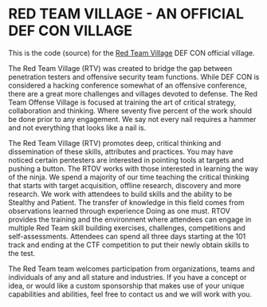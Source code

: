 # RED TEAM VILLAGE - AN OFFICIAL DEF CON VILLAGE
This is the code (source) for the [Red Team Village](https://redteamvillage.io) DEF CON official village.

The Red Team Village (RTV) was created to bridge the gap between penetration testers and offensive security team functions. While DEF CON is considered a hacking conference somewhat of an offensive conference, there are a great more challenges and villages devoted to defense. The Red Team Offense Village is focused at training the art of critical strategy, collaboration and thinking. Where seventy five percent of the work should be done prior to any engagement. We say not every nail requires a hammer and not everything that looks like a nail is.

The Red Team Village (RTV) promotes deep, critical thinking and dissemination of these skills, attributes and practices. You may have noticed certain pentesters are interested in pointing tools at targets and pushing a button. The RTOV works with those interested in learning the way of the ninja. We spend a majority of our time teaching the critical thinking that starts with target acquisition, offline research, discovery and more research. We work with attendees to build skills and the ability to be Stealthy and Patient. The transfer of knowledge in this field comes from observations learned through experience  Doing as one must. RTOV provides the training and the environment where attendees can engage in multiple Red Team skill building exercises, challenges, competitions and self-assessments. Attendees can spend all three days starting at the 101 track and ending at the CTF competition to put their newly obtain skills to the test.

The Red Team team welcomes participation from organizations, teams and individuals of any and all stature and industries. If you have a concept or idea, or would like a custom sponsorship that makes use of your unique capabilities and abilities, feel free to contact us and we will work with you.

